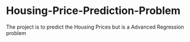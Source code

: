 # Housing-Price-Prediction-Problem
The project is to predict the Housing Prices but is a Advanced Regression problem
